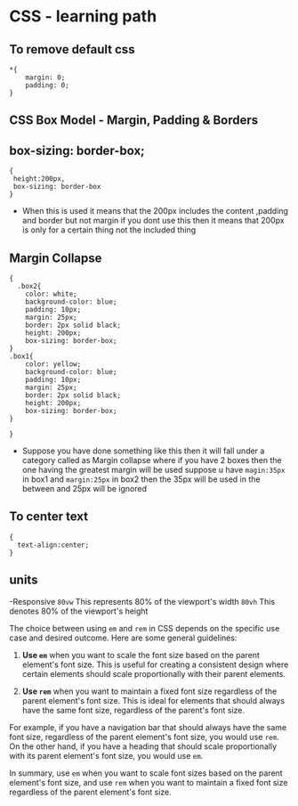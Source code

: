 # CSS - learning path

## To remove default css

```
*{
    margin: 0;
    padding: 0;
}
```

## CSS Box Model - Margin, Padding & Borders

## box-sizing: border-box;
 ```
 {
  height:200px,
  box-sizing: border-box
 }
  ```
  - When this is used it means that the 200px includes the content
    ,padding and border but not margin
    if you dont use this then it means that 200px is only for a 
    certain thing not the included thing


## Margin Collapse

```
{
  .box2{
    color: white;
    background-color: blue;
    padding: 10px;
    margin: 25px;
    border: 2px solid black;
    height: 200px;
    box-sizing: border-box;
}
.box1{
    color: yellow;
    background-color: blue;
    padding: 10px;
    margin: 25px;
    border: 2px solid black;
    height: 200px;
    box-sizing: border-box;
}

}
```
- Suppose you have done something like this then it will fall under a category called as Margin collapse where if you have 2 boxes then the one having the greatest margin will be used suppose u have ``` magin:35px ``` in box1 and ``` margin:25px ``` in box2 then the 35px will be used in the between and 25px will be ignored

## To center text

```
{
  text-align:center;
}
```

## units
-Responsive
```80vw``` This represents 80% of the viewport's width
```80vh``` This denotes 80% of the viewport's height

The choice between using `em` and `rem` in CSS depends on the specific use case and desired outcome. Here are some general guidelines:

1. **Use `em`** when you want to scale the font size based on the parent element's font size. This is useful for creating a consistent design where certain elements should scale proportionally with their parent elements.

2. **Use `rem`** when you want to maintain a fixed font size regardless of the parent element's font size. This is ideal for elements that should always have the same font size, regardless of the parent's font size.

For example, if you have a navigation bar that should always have the same font size, regardless of the parent element's font size, you would use `rem`. On the other hand, if you have a heading that should scale proportionally with its parent element's font size, you would use `em`.

In summary, use `em` when you want to scale font sizes based on the parent element's font size, and use `rem` when you want to maintain a fixed font size regardless of the parent element's font size.
